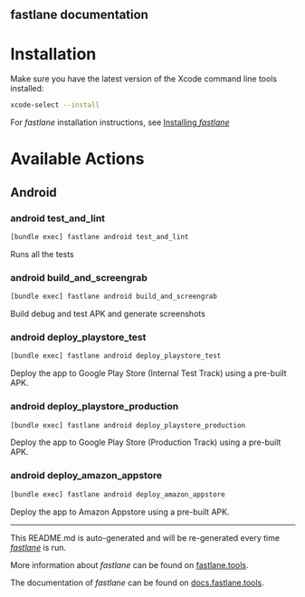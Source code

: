 fastlane documentation
----

# Installation

Make sure you have the latest version of the Xcode command line tools installed:

```sh
xcode-select --install
```

For _fastlane_ installation instructions, see [Installing _fastlane_](https://docs.fastlane.tools/#installing-fastlane)

# Available Actions

## Android

### android test_and_lint

```sh
[bundle exec] fastlane android test_and_lint
```

Runs all the tests

### android build_and_screengrab

```sh
[bundle exec] fastlane android build_and_screengrab
```

Build debug and test APK and generate screenshots

### android deploy_playstore_test

```sh
[bundle exec] fastlane android deploy_playstore_test
```

Deploy the app to Google Play Store (Internal Test Track) using a pre-built APK.

### android deploy_playstore_production

```sh
[bundle exec] fastlane android deploy_playstore_production
```

Deploy the app to Google Play Store (Production Track) using a pre-built APK.

### android deploy_amazon_appstore

```sh
[bundle exec] fastlane android deploy_amazon_appstore
```

Deploy the app to Amazon Appstore using a pre-built APK.

----

This README.md is auto-generated and will be re-generated every time [_fastlane_](https://fastlane.tools) is run.

More information about _fastlane_ can be found on [fastlane.tools](https://fastlane.tools).

The documentation of _fastlane_ can be found on [docs.fastlane.tools](https://docs.fastlane.tools).
